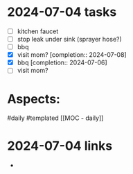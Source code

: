 
# 2024-07-04 tasks

- [ ] kitchen faucet
- [ ] stop leak under sink (sprayer hose?)
- [ ] bbq
- [x] visit mom?  [completion:: 2024-07-08]
- [x] bbq  [completion:: 2024-07-06]
- [ ] visit mom?

# Aspects:
#daily #templated
[[MOC - daily]]

# 2024-07-04 links
- 


